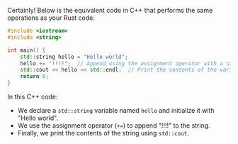  Certainly! Below is the equivalent code in C++ that performs the same operations as your Rust code:

```cpp
#include <iostream>
#include <string>

int main() {
    std::string hello = "Hello world";
    hello += "!!!!";  // Append using the assignment operator with a string literal
    std::cout << hello << std::endl;  // Print the contents of the variable after appending
    return 0;
}
```

In this C++ code:
- We declare a `std::string` variable named `hello` and initialize it with "Hello world".
- We use the assignment operator (`+=`) to append "!!!!" to the string.
- Finally, we print the contents of the string using `std::cout`.
